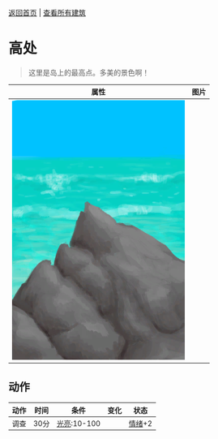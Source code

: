 [返回首页](index.md)   |  [查看所有建筑](building.md)
# 高处  
> 这里是岛上的最高点。多美的景色啊！  
  
  属性  |   图片   
 ----  |  ----:   
   |  ![](Sprite/PointyRock.png)   
  
## 动作  
动作  |  时间  |  条件  |  变化  |  状态  
----  |  ----  |  ----  |  ----  |  ----  
调查  |  30分  |  [光亮](Light.md):10-100  |    |  [情绪](Morale.md)+2  
